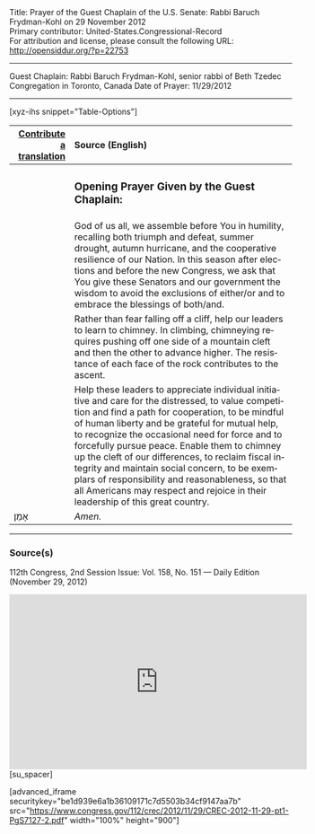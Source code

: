 <html>
<head></head>
<body>
Title: Prayer of the Guest Chaplain of the U.S. Senate: Rabbi Baruch Frydman-Kohl on 29 November 2012<br />
Primary contributor: United-States.Congressional-Record<br />
For attribution and license, please consult the following URL: <a href="http://opensiddur.org/?p=22753">http://opensiddur.org/?p=22753</a>
<p />
<hr />

Guest Chaplain: Rabbi Baruch Frydman-Kohl, senior rabbi of Beth Tzedec Congregation in Toronto, Canada
Date of Prayer: 11/29/2012

<hr />

[xyz-ihs snippet="Table-Options"]<table style="margin-left: auto; margin-right: auto;" class="draggable">
<thead><tr><th id="x" style="text-align: right;"><a href="/translate/" target="_blank" rel="noopener">Contribute a translation</a></th><th style="text-align: left;">Source (English)</th></tr></thead>
<tbody>
<tr><td style="vertical-align:top;">
<div class="liturgy" lang="he">

</span></div></td>
 
<td style="vertical-align:top;">
<div class="english" lang="en">
<h3>Opening Prayer Given by the Guest Chaplain:</h3>
</div></td></tr>


<tr><td style="vertical-align:top;">
<div class="liturgy" lang="he">

</span></div></td>
 
<td style="vertical-align:top;">
<div class="english" lang="en">
God of us all, 
we assemble before You in humility, 
recalling both triumph and defeat, 
summer drought, 
autumn hurricane, 
and the cooperative resilience of our Nation. 
In this season after elections and before the new Congress, 
we ask that You give these Senators and our government 
the wisdom to avoid the exclusions of either/or 
and to embrace the blessings of both/and.
</div></td></tr>


<tr><td style="vertical-align:top;">
<div class="liturgy" lang="he">

</span></div></td>
 
<td style="vertical-align:top;">
<div class="english" lang="en">
Rather than fear falling off a cliff, 
help our leaders to learn to chimney. 
In climbing, chimneying requires 
pushing off one side of a mountain cleft 
and then the other to advance higher. 
The resistance of each face of the rock 
contributes to the ascent. 
</div></td></tr>


<tr><td style="vertical-align:top;">
<div class="liturgy" lang="he">

</span></div></td>
 
<td style="vertical-align:top;">
<div class="english" lang="en">
Help these leaders 
to appreciate individual initiative 
and care for the distressed, 
to value competition 
and find a path for cooperation, 
to be mindful of human liberty 
and be grateful for mutual help, 
to recognize the occasional need for force 
and to forcefully pursue peace. 
Enable them 
to chimney up the cleft 
of our differences, 
to reclaim fiscal integrity 
and maintain social concern, 
to be exemplars of responsibility 
and reasonableness, 
so that all Americans may respect 
and rejoice 
in their leadership 
of this great country.
</div></td></tr>


<tr><td style="vertical-align:top;">
<div class="liturgy" lang="he">
אָמֵן׃
</span></div></td>
 
<td style="vertical-align:top;">
<div class="english" lang="en">
<em>Amen.</em>
</div></td></tr>
</tbody></table>

<hr />

<h3>Source(s)</h3>

112th Congress, 2nd Session
Issue: Vol. 158, No. 151 — Daily Edition (November 29, 2012)

<iframe width=530 height=312 src='https://www.c-span.org/video/standalone/?c4510373/rabbi-baruch-frydman-kohl-beth-tzedec-congregationtoronto-canada' allowfullscreen='allowfullscreen' frameborder=0></iframe>[su_spacer]

[advanced_iframe securitykey="be1d939e6a1b36109171c7d5503b34cf9147aa7b" src="https://www.congress.gov/112/crec/2012/11/29/CREC-2012-11-29-pt1-PgS7127-2.pdf" width="100%" height="900"]
</body>
</html>